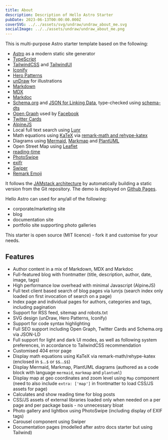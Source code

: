 ```yaml
---
title: About
description: Description of Hello Astro Starter
pubDate: 2023-06-13T00:00:00.000Z
coverSVG: ../../assets/svg/undraw/undraw_about_me.svg
socialImage: ../../assets/undraw/undraw_about_me.png
---
```


This is multi-purpose Astro starter template based on the following:

- [Astro](https://astro.build/) as a modern static site generator
- [TypeScript](https://www.typescriptlang.org/)
- [TailwindCSS](https://tailwindcss.com) and [TailwindUI](https://tailwindui.com)
- [Iconify](https://iconify.design/)
- [Hero Patterns](https://heropatterns.com/)
- [unDraw](https://undraw.co/) for illustrations
- [Markdown](https://www.markdownguide.org/)
- [MDX](https://mdxjs.com/)
- [Markdoc](https://markdoc.dev)
- [Schema.org](https://schema.org/) and [JSON for Linking Data](https://json-ld.org/), type-checked using [schema-dts](https://github.com/google/schema-dts)
- [Open Graph](https://ogp.me/) used by [Facebook](https://developers.facebook.com/docs/sharing/webmasters/#markup)
- [Twitter Cards](https://developer.twitter.com/en/docs/twitter-for-websites/cards/overview/abouts-cards)
- [AlpineJS](https://alpinejs.dev)
- Local full text search using [Lunr](https://lunrjs.com)
- Math equations using [KaTeX](https://katex.org) via [remark-math and rehype-katex](https://github.com/remarkjs/remark-math)
- Diagrams using [Mermaid](https://mermaid-js.github.io/mermaid/#/), [Markmap](https://markmap.js.org) and [PlantUML](https://plantuml.com)
- Open Street Map using [Leaflet](https://leafletjs.com/)
- [reading-time](https://github.com/ngryman/reading-time)
- [PhotoSwipe](https://photoswipe.com)
- [exifr](https://mutiny.cz/exifr/)
- [Swiper](https://swiperjs.com/)
- [Remark Emoji](https://github.com/rhysd/remark-emoji)

It follows the [JAMstack architecture](https://jamstack.org) by automatically building a static version from the Git repository. The demo is deployed on [Github Pages](https://pages.github.com).

Hello Astro can used for any/all of the following:

- corporate/marketing site
- blog
- documentation site
- portfolio site supporting photo galleries

This starter is open source (MIT licence) - fork it and customise for your needs.

## Features

- Author content in a mix of Markdown, MDX and Markdoc
- Full-featured blog with frontmatter (title, description, author, date, image, tags)
- High performance low overhead with minimal Javascript (AlpineJS)
- Full text client based search of blog pages via lunrjs (search index only loaded on first invocation of search on a page)
- Index page and individual pages for authors, categories and tags, including pagination
- Support for RSS feed, sitemap and robots.txt
- SVG design (unDraw, Hero Patterns, Iconify)
- Support for code syntax highlighting
- Full SEO support including Open Graph, Twitter Cards and Schema.org via JSON-LD
- Full support for light and dark UI modes, as well as following system preferences, in accordance to TailwindCSS recommendation
- Customised 404 error page
- Display math equations using KaTeX via remark-math/rehype-katex (enclosed in `$`...`$` or `$$`...`$$`)
- Display Mermaid, Markmap, PlantUML diagrams (authored as a code block with language `mermaid`, `markmap` and `plantuml`)
- Display map at geo coordinates and zoom level using `Map` component (need to also include `extra: ['map']` in frontmatter to load CSS/JS assets for page)
- Calculates and show reading time for blog posts
- CSS/JS assets of external libraries loaded only when needed on a per page and per package basis - no unnecessary bloat
- Photo gallery and lightbox using PhotoSwipe (including display of EXIF tags)
- Carousel component using Swiper
- Documentation pages (modelled after astro docs starter but using Tailwind)
